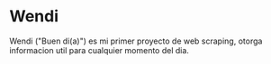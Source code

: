 # Wendi
 Wendi ("Buen di(a)") es mi primer proyecto de web scraping, otorga informacion util para cualquier momento del dia.
